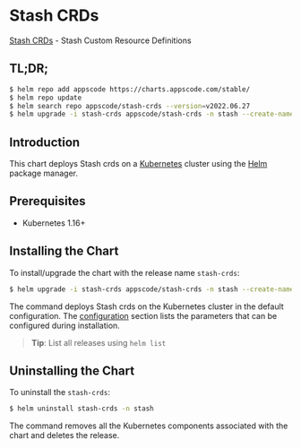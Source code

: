 # Stash CRDs

[Stash CRDs](https://github.com/stashed) - Stash Custom Resource Definitions

## TL;DR;

```bash
$ helm repo add appscode https://charts.appscode.com/stable/
$ helm repo update
$ helm search repo appscode/stash-crds --version=v2022.06.27
$ helm upgrade -i stash-crds appscode/stash-crds -n stash --create-namespace --version=v2022.06.27
```

## Introduction

This chart deploys Stash crds on a [Kubernetes](http://kubernetes.io) cluster using the [Helm](https://helm.sh) package manager.

## Prerequisites

- Kubernetes 1.16+

## Installing the Chart

To install/upgrade the chart with the release name `stash-crds`:

```bash
$ helm upgrade -i stash-crds appscode/stash-crds -n stash --create-namespace --version=v2022.06.27
```

The command deploys Stash crds on the Kubernetes cluster in the default configuration. The [configuration](#configuration) section lists the parameters that can be configured during installation.

> **Tip**: List all releases using `helm list`

## Uninstalling the Chart

To uninstall the `stash-crds`:

```bash
$ helm uninstall stash-crds -n stash
```

The command removes all the Kubernetes components associated with the chart and deletes the release.


